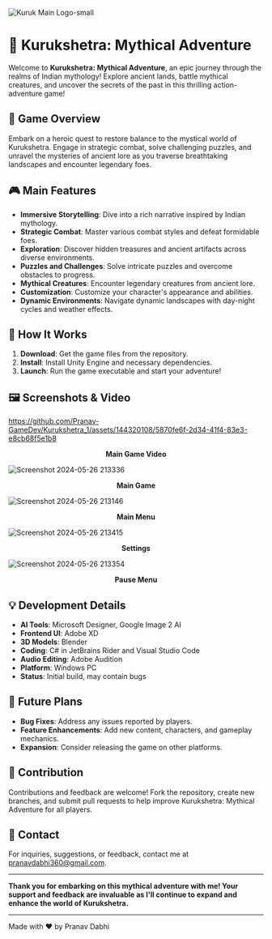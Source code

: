 ![Kuruk Main Logo-small](https://github.com/Pranav-GameDev/Kurukshetra_1/assets/144320108/93d0b4b6-e9ac-48c0-97f7-7966f1b4d81c)

# 🌟 Kurukshetra: Mythical Adventure

Welcome to **Kurukshetra: Mythical Adventure**, an epic journey through the realms of Indian mythology! Explore ancient lands, battle mythical creatures, and uncover the secrets of the past in this thrilling action-adventure game!

## 📖 Game Overview

Embark on a heroic quest to restore balance to the mystical world of Kurukshetra. Engage in strategic combat, solve challenging puzzles, and unravel the mysteries of ancient lore as you traverse breathtaking landscapes and encounter legendary foes.

## 🎮 Main Features

- **Immersive Storytelling**: Dive into a rich narrative inspired by Indian mythology.
- **Strategic Combat**: Master various combat styles and defeat formidable foes.
- **Exploration**: Discover hidden treasures and ancient artifacts across diverse environments.
- **Puzzles and Challenges**: Solve intricate puzzles and overcome obstacles to progress.
- **Mythical Creatures**: Encounter legendary creatures from ancient lore.
- **Customization**: Customize your character's appearance and abilities.
- **Dynamic Environments**: Navigate dynamic landscapes with day-night cycles and weather effects.

## 🚀 How It Works

1. **Download**: Get the game files from the repository.
2. **Install**: Install Unity Engine and necessary dependencies.
3. **Launch**: Run the game executable and start your adventure!

## 🖼️ Screenshots & Video

https://github.com/Pranav-GameDev/Kurukshetra_1/assets/144320108/5870fe6f-2d34-41f4-83e3-e8cb68f5e1b8


<p align="center">
  <strong>Main Game Video</strong>
</p>

![Screenshot 2024-05-26 213336](https://github.com/Pranav-GameDev/Kurukshetra_1/assets/144320108/81817ded-d427-40d3-b6da-1b6c915320e4)

<p align="center">
  <strong>Main Game</strong>
</p>

![Screenshot 2024-05-26 213146](https://github.com/Pranav-GameDev/Kurukshetra_1/assets/144320108/5b99cfac-27a2-4f66-bedc-241d7d1d5eda)

<p align="center">
  <strong>Main Menu</strong>
</p>

![Screenshot 2024-05-26 213415](https://github.com/Pranav-GameDev/Kurukshetra_1/assets/144320108/8557a13e-138d-4b50-bba9-81a9fa08f07e)

<p align="center">
  <strong>Settings</strong>
</p>

![Screenshot 2024-05-26 213354](https://github.com/Pranav-GameDev/Kurukshetra_1/assets/144320108/10f620ef-0d24-44d5-840e-4f5f64596a6f)

<p align="center">
  <strong>Pause Menu</strong>
</p>

## 💡 Development Details

- **AI Tools**: Microsoft Designer, Google Image 2 AI
- **Frontend UI**: Adobe XD
- **3D Models**: Blender
- **Coding**: C# in JetBrains Rider and Visual Studio Code
- **Audio Editing**: Adobe Audition
- **Platform**: Windows PC
- **Status**: Initial build, may contain bugs

## 🌟 Future Plans

- **Bug Fixes**: Address any issues reported by players.
- **Feature Enhancements**: Add new content, characters, and gameplay mechanics.
- **Expansion**: Consider releasing the game on other platforms.

## 📝 Contribution

Contributions and feedback are welcome! Fork the repository, create new branches, and submit pull requests to help improve Kurukshetra: Mythical Adventure for all players.

## 📧 Contact

For inquiries, suggestions, or feedback, contact me at pranavdabhi360@gmail.com.

---

**Thank you for embarking on this mythical adventure with me! Your support and feedback are invaluable as I'll continue to expand and enhance the world of Kurukshetra.**

---

Made with ❤️ by Pranav Dabhi

